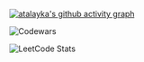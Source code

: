  
[![atalayka's github activity graph](https://github-readme-activity-graph.vercel.app/graph?username=atalayka)](https://github.com/atalayka/github-readme-activity-graph)
 
![Codewars](https://github.r2v.ch/codewars?user=atalayk&name=true&top_languages=true&stroke=%23b362ff&theme=purple_dark)

![LeetCode Stats](https://leetcard.jacoblin.cool/atalayka?theme=nord&font=Outfit&ext=contest)

